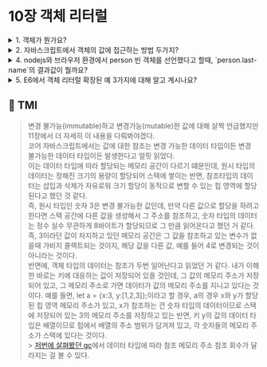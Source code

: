 # 10장 객체 리터럴

<details>
<summary> 1. 객체가 뭔가요?  </summary>

```
객체란 키와 이루어진 여러 데어터 타입의 값으로 이루어진 자료 구조입니다. 자바스크립트에서 원시 타입 값을 제외한 모든 값은 객체입니다.
즉, number, string, undefined, null, boolean, symbol을 제외한 모든 값은 객체 타입입니다. 객체는 프로퍼티를 지녔는데, 이는 키와 값 쌍으로 이루져 있습니다. 값으로는 모든 타입의 데이터가 들어갈 수 있으며, 함수가 값인 경우 이 함수를 일반함수와 구분하여 메소드라고 합니다. 험수는 일급 객체이므로 값으로 쓰일 수 있기 때문입니다.
객체를 생성할 수 있는 방식에는 new 와 생성자를 통해 인스턴스를 만드는 방법이 있고, {} (증괄호)로 객체 리터럴을 이용해 객체를 생성할 수 있습니다.
```

</details>

<details>
<summary> 2. 자바스크립트에서 객체의 값에 접근하는 방법 두가지?  </summary>

```
객체는 `.`(마침표 프로퍼티 접근 연산자)를 통한 마침표 표기법, `[]` (대괄호)를 사용해 접근할 수 있는 대과롷 표기법이 있습니다.
주의 할 점은 객체의 키가 변수 명명 규칙을 준수한 경우 마침표 표기법으로 접근가능하나, 아닌 경우 '' 나 "" 으로 감싸 대괄호 표기법으로만 접근할 수 있다는 점입니다. 만약 해당 키에 값이 없다면 에러가 아닌 undefined가 반환됩니다. 또한, ''나 "" 없이 대괄호 표기법을 사용할 경우, 변수로 판단하여 해당 변수가 키 값이 아닌 경우 undefined을 리턴하게 됩니다.

```

</details>

<details>
<summary> 4. nodejs와 브라우저 환경에서 person 빈 객체를 선언했다고 할때, `person.last-name`의 결과값이 뭘까요?  </summary>

```
person.last는 빈 객체에서 없는 키의 값에 접근을 시도한 것이므로 undefined이 됩니다. 여기서 -name은 숫자 연산자이므로 name을 숫자로 암묵적 타입 변환을 하는데, nodejs에서는 name은 선언하지 않은 변수가 되어 결과가 undefined이 됩니다.
반면, 브라우저 환경에서 name은 전역 객체 window의 프로퍼티이며, 기본적으로 빈문자열 ''이 되므로 암묵적 타입변환에 의해 빈문자열은 0이 됩니다. undefined-0을 연산하면 NaN이 됩니다.
```

</details>

<details>
<summary> 5. E6에서 객체 리터럴 확장된 예 3가지에 대해 알고 계시나요?  </summary>

```
E6에서는 프로퍼티 축약 표현, 계산된 프로퍼티 이름, 메서드 축약 표현이 있습니다.
프로퍼티 축약 표현은 키와 값으로 할 변수의 이름이 같으면 키 이름을 생략하여 변수 이름이 자동적으로 생성되게 하는 기능입니다.
예를 들어 let x= 3; 이고 let a= {x:x}인 경우, let a = {x}로 쓸 수 있습니다.

계산된 프로퍼티 이름은 대괄호로 연산된 리터럴을 키로 쓸 수 있는 기능입니다.
예를 들어 let a = {} for(i==1,;i<4;i++) a[`${i}-key`] = i;와 같이 템플릿 리터럴의 결과로 키를 동적으로 생성할 수 있습니다.

메서드 축약 표현은 함수를 값으로 하는 프로퍼티에서 키를 생략하여 바로 함수를 선언하면 자동으로 해당 메서드의 키가 함수명으로 생성되는 것입니다.
예를 들면, let a = {sayHi:function(){console.log('hi');}}으; 경우 let a = {sayHi(){console.log('hi');}} 로 축약 가능합니다.
```

</details>

## 💭 TMI

> 변경 불가능(immutable)하고 변경가능(mutable)한 값에 대해 살짝 언급했지만 11장에서 더 자세히 이 내용을 다뤄봐야겠다.<br/>
> 코어 자바스크립트에서는 값에 대한 참조는 변경 가능한 데이터 타입이든 변경 불가능한 데이터 타입이든 발생한다고 얼핏 읽었다.<br/>
> 이는 데이터 타입에 따라 할당되는 메모리 공간이 다르기 떄문인데, 원시 타입의 데이터는 정해진 크기의 용량이 할당되어 스택에 쌓이는 반면, 참조타입의 데이터는 삽입과 삭제가 자유로워 크기 할당이 동적으로 변할 수 있는 힙 영역에 할당된다고 했던 것 같다.<br/>
> 즉, 원시 타입인 숫자 3은 변경 불가능한 값인데, 만약 다른 값으로 할당을 하려고 한다면 스택 공간에 다른 값을 생성해서 그 주소를 참조하고, 숫자 타입의 데이터는 정수 실수 무관하게 8바이트가 할당되므로 그 만큼 읽어온다고 했던 거 같다. 즉, 3이라던 값이 차지하고 있던 메모리 공간은 그 값을 참조하고 있는 변수가 없을때 가비지 콜렉트되는 것이지, 해당 값을 다른 값, 예를 들어 4로 변경되는 것이 아니라는 것이다.<br/>
> 반면에, 객체 타입의 데이터는 참조가 두번 일어난다고 읽었던 거 같다. 내가 이해한 바로는 키에 대응하는 값이 저장되어 있을 것인데, 그 값의 메모리 주소가 저장되어 있고, 그 메모리 주소로 가면 데이터가 값의 메모리 주소를 지니고 있다는 것이다.
> 예를 들면, let a = {x:3, y:[1,2,3]};이라고 할 경우, a의 경우 x와 y가 할당된 힙 영역 메모리 주소가 있고, x가 참조하는 건 숫자 타입의 데이터이므로 스택에 저장되어 있는 3의 메모리 주소를 저장하고 있는 반면, 키 y의 값의 데이터 타입은 배열이므로 힙에서 배열의 주소 범위가 담겨져 있고, 각 숫자들의 메모리 주소가 스택에 있다는 것이다.<br/> > [저번에 살펴봤던 gc](https://github.com/Pyotato/fe_study/blob/main/modern_javascript_deeper_dive/1_garbage_collection.md#%EA%B0%80%EB%B9%84%EC%A7%80-%EC%BB%AC%EB%A0%89%EC%85%98)에서 데이터 타입에 따라 참조 메모리 주소 참조 회수가 달라지는 걸 볼 수 있다.
